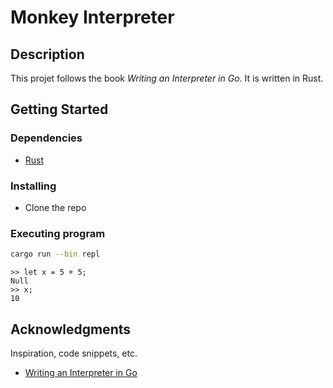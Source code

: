 # Monkey Interpreter

## Description

This projet follows the book *Writing an Interpreter in Go*. It is written in Rust.

## Getting Started

### Dependencies

* [Rust](https://www.rust-lang.org/tools/install)

### Installing

* Clone the repo

### Executing program

```bash
cargo run --bin repl
```

```
>> let x = 5 + 5;
Null
>> x;
10
```

## Acknowledgments

Inspiration, code snippets, etc.
* [Writing an Interpreter in Go](https://interpreterbook.com/)
